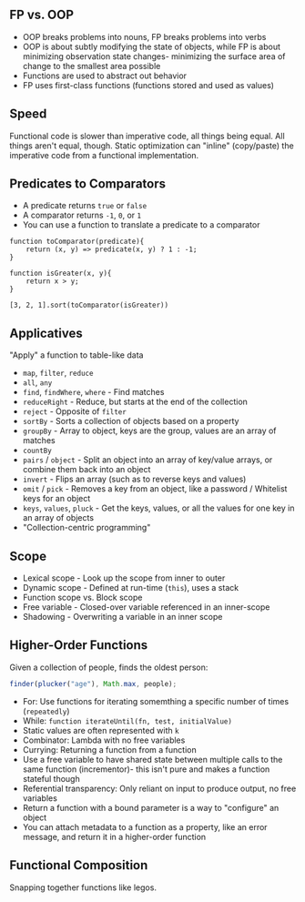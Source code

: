 ## FP vs. OOP

* OOP breaks problems into nouns, FP breaks problems into verbs
* OOP is about subtly modifying the state of objects, while FP is about minimizing observation state changes- minimizing the surface area of change to the smallest area possible
* Functions are used to abstract out behavior
* FP uses first-class functions (functions stored and used as values)

## Speed

Functional code is slower than imperative code, all things being equal. All things aren't equal, though. Static optimization can "inline" (copy/paste) the imperative code from a functional implementation.

## Predicates to Comparators

* A predicate returns `true` or `false`
* A comparator returns `-1`, `0`, or `1`
* You can use a function to translate a predicate to a comparator

```
function toComparator(predicate){
    return (x, y) => predicate(x, y) ? 1 : -1;
}

function isGreater(x, y){
    return x > y;
}

[3, 2, 1].sort(toComparator(isGreater))
```

## Applicatives

"Apply" a function to table-like data

* `map`, `filter`, `reduce`
* `all`, `any`
* `find`, `findWhere`, `where` - Find matches
* `reduceRight` - Reduce, but starts at the end of the collection
* `reject` - Opposite of `filter`
* `sortBy` - Sorts a collection of objects based on a property
* `groupBy` - Array to object, keys are the group, values are an array of matches
* `countBy`
* `pairs` / `object` - Split an object into an array of key/value arrays, or combine them back into an object
* `invert` - Flips an array (such as to reverse keys and values)
* `omit` / `pick` - Removes a key from an object, like a password / Whitelist keys for an object
* `keys`, `values`, `pluck` - Get the keys, values, or all the values for one key in an array of objects
* "Collection-centric programming"

## Scope

* Lexical scope - Look up the scope from inner to outer
* Dynamic scope - Defined at run-time (`this`), uses a stack
* Function scope vs. Block scope
* Free variable - Closed-over variable referenced in an inner-scope
* Shadowing - Overwriting a variable in an inner scope

## Higher-Order Functions

Given a collection of people, finds the oldest person:

```js
finder(plucker("age"), Math.max, people);
```

* For: Use functions for iterating somemthing a specific number of times (`repeatedly`)
* While: `function iterateUntil(fn, test, initialValue)`
* Static values are often represented with `k`
* Combinator: Lambda with no free variables
* Currying: Returning a function from a function
* Use a free variable to have shared state between multiple calls to the same function (incrementor)- this isn't pure and makes a function stateful though
* Referential transparency: Only reliant on input to produce output, no free variables
* Return a function with a bound parameter is a way to "configure" an object
* You can attach metadata to a function as a property, like an error message, and return it in a higher-order function

## Functional Composition

Snapping together functions like legos.
